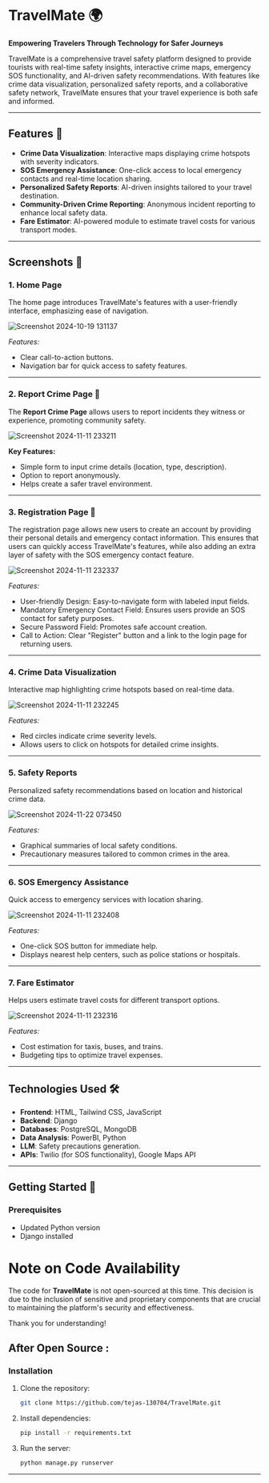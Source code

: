 # TravelMate 🌍  

**Empowering Travelers Through Technology for Safer Journeys**  

TravelMate is a comprehensive travel safety platform designed to provide tourists with real-time safety insights, interactive crime maps, emergency SOS functionality, and AI-driven safety recommendations. With features like crime data visualization, personalized safety reports, and a collaborative safety network, TravelMate ensures that your travel experience is both safe and informed.

---

## Features 🚀  

- **Crime Data Visualization**: Interactive maps displaying crime hotspots with severity indicators.  
- **SOS Emergency Assistance**: One-click access to local emergency contacts and real-time location sharing.  
- **Personalized Safety Reports**: AI-driven insights tailored to your travel destination.  
- **Community-Driven Crime Reporting**: Anonymous incident reporting to enhance local safety data.  
- **Fare Estimator**: AI-powered module to estimate travel costs for various transport modes.  

---

## Screenshots 📸  

### 1. **Home Page**  
The home page introduces TravelMate's features with a user-friendly interface, emphasizing ease of navigation.  

![Screenshot 2024-10-19 131137](https://github.com/user-attachments/assets/06971b42-7e64-4501-8349-4e24fa08a302)


*Features:*  
- Clear call-to-action buttons.  
- Navigation bar for quick access to safety features.  

---

### 2. **Report Crime Page** 🚨  

The **Report Crime Page** allows users to report incidents they witness or experience, promoting community safety.  

![Screenshot 2024-11-11 233211](https://github.com/user-attachments/assets/ff95bd4a-bb2d-497a-ad66-b35c6b34f010)


**Key Features:**  
- Simple form to input crime details (location, type, description).  
- Option to report anonymously.  
- Helps create a safer travel environment.  

---

### 3. **Registration Page** 📝
The registration page allows new users to create an account by providing their personal details and emergency contact information. This ensures that users can quickly access TravelMate's features, while also adding an extra layer of safety with the SOS emergency contact feature.

![Screenshot 2024-11-11 232337](https://github.com/user-attachments/assets/5ff75c46-4d42-46a4-9056-aaa7b7da11c7)


*Features:*

- User-friendly Design: Easy-to-navigate form with labeled input fields.
- Mandatory Emergency Contact Field: Ensures users provide an SOS contact for safety purposes.
- Secure Password Field: Promotes safe account creation.
- Call to Action: Clear "Register" button and a link to the login page for returning users.

---

### 4. **Crime Data Visualization**  
Interactive map highlighting crime hotspots based on real-time data.  

 ![Screenshot 2024-11-11 232245](https://github.com/user-attachments/assets/4ca8f04d-9851-4c07-abb2-5f130d143447)

*Features:*  
- Red circles indicate crime severity levels.  
- Allows users to click on hotspots for detailed crime insights.  

---

### 5. **Safety Reports**  
Personalized safety recommendations based on location and historical crime data.  

![Screenshot 2024-11-22 073450](https://github.com/user-attachments/assets/5f45322f-7f80-47ae-9391-2ec79e561891)
 
*Features:*  
- Graphical summaries of local safety conditions.  
- Precautionary measures tailored to common crimes in the area.  

---

### 6. **SOS Emergency Assistance**  
Quick access to emergency services with location sharing. 

![Screenshot 2024-11-11 232408](https://github.com/user-attachments/assets/49ce9872-3b9a-4ade-9d2d-eec7573c932d)

*Features:*  
- One-click SOS button for immediate help.  
- Displays nearest help centers, such as police stations or hospitals.  

---

### 7. **Fare Estimator**  
Helps users estimate travel costs for different transport options.  
 
 ![Screenshot 2024-11-11 232316](https://github.com/user-attachments/assets/f22893f1-6de0-47df-b59e-d9db8a5ebcda)

*Features:*  
- Cost estimation for taxis, buses, and trains.  
- Budgeting tips to optimize travel expenses.  

---

## Technologies Used 🛠️  

- **Frontend**: HTML, Tailwind CSS, JavaScript  
- **Backend**: Django  
- **Databases**: PostgreSQL, MongoDB
- **Data Analysis**: PowerBI, Python
- **LLM**: Safety precautions generation.  
- **APIs**: Twilio (for SOS functionality), Google Maps API  

---

## Getting Started 🚀  

### Prerequisites  
- Updated Python version
- Django installed  


# Note on Code Availability  

The code for **TravelMate** is not open-sourced at this time. This decision is due to the inclusion of sensitive and proprietary components that are crucial to maintaining the platform's security and effectiveness. 

Thank you for understanding!

## After Open Source :
### Installation  
1. Clone the repository:  
   ```bash  
   git clone https://github.com/tejas-130704/TravelMate.git  
   ```  
2. Install dependencies:  
   ```bash  
   pip install -r requirements.txt  
   ```  
3. Run the server:  
   ```bash  
   python manage.py runserver  
   ```  

---

